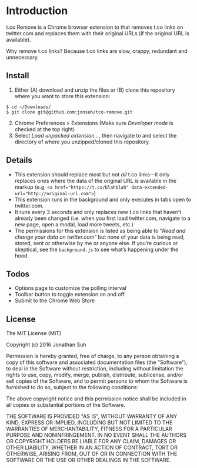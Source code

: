 # Introduction

t.co Remove is a Chrome browser extension to that removes t.co links on twitter.com and replaces them with their original URLs (if the original URL is available).

Why remove t.co links? Because t.co links are slow, crappy, redundant and unnecessary.

## Install

1. Either (A) download and unzip the files or (B) clone this repository where you want to store this extension:

```
$ cd ~/Downloads/
$ git clone git@github.com:jonsuh/tco-remove.git
```

2. Chrome Preferences > Extensions (Make sure *Developer mode* is checked at the top right)
3. Select *Load unpacked extension...*, then navigate to and select the directory of where you unzipped/cloned this repository.

## Details

- This extension should replace most but not *all* t.co links—it only replaces ones where the data of the original URL is available in the markup (e.g. `<a href="https://t.co/blahblah" data-extended-url="http://original-url.com">`)
- This extension runs in the background and only executes in tabs open to twitter.com.
- It runs every 3 seconds and only replaces new t.co links that haven’t already been changed (i.e. when you first load twitter.com, navigate to a new page, open a modal, load more tweets, etc.)
- The permissions for this extension is listed as being able to “*Read and change your data on twitter.com*“ but none of your data is being read, stored, sent or otherwise by me or anyone else. If you’re curious or skeptical, see the `background.js` to see what’s happening under the hood.

## Todos

- Options page to customize the polling interval
- Toolbar button to toggle extension on and off
- Submit to the Chrome Web Store

## License

The MIT License (MIT)

Copyright (c) 2016 Jonathan Suh

Permission is hereby granted, free of charge, to any person obtaining a copy of this software and associated documentation files (the "Software"), to deal in the Software without restriction, including without limitation the rights to use, copy, modify, merge, publish, distribute, sublicense, and/or sell copies of the Software, and to permit persons to whom the Software is furnished to do so, subject to the following conditions:

The above copyright notice and this permission notice shall be included in all copies or substantial portions of the Software.

THE SOFTWARE IS PROVIDED "AS IS", WITHOUT WARRANTY OF ANY KIND, EXPRESS OR IMPLIED, INCLUDING BUT NOT LIMITED TO THE WARRANTIES OF MERCHANTABILITY, FITNESS FOR A PARTICULAR PURPOSE AND NONINFRINGEMENT. IN NO EVENT SHALL THE AUTHORS OR COPYRIGHT HOLDERS BE LIABLE FOR ANY CLAIM, DAMAGES OR OTHER LIABILITY, WHETHER IN AN ACTION OF CONTRACT, TORT OR OTHERWISE, ARISING FROM, OUT OF OR IN CONNECTION WITH THE SOFTWARE OR THE USE OR OTHER DEALINGS IN THE SOFTWARE.
